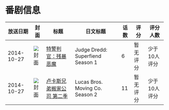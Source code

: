 # 番剧信息

|放送日期|封面|标题|日文标题|话数|评分|评分人数|
|---|---|---|---|---|---|---|
|2014-10-27|![封面](https://lain.bgm.tv/pic/cover/c/db/34/118379_AVfHh.jpg)|[特警判官：残暴恶魔](https://bangumi.tv/subject/118379)|Judge Dredd: Superfiend Season 1|6|暂无评分|少于10人评分|
|2014-10-27|![封面](https://lain.bgm.tv/pic/cover/c/e2/99/377777_wnw9V.jpg)|[卢卡斯兄弟搬家公司 第二季](https://bangumi.tv/subject/377777)|Lucas Bros. Moving Co. Season 2|11|暂无评分|少于10人评分|
